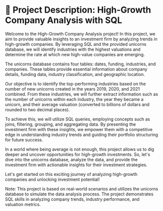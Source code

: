 # 🚀 Project Description: High-Growth Company Analysis with SQL
Welcome to the High-Growth Company Analysis project! In this project, we aim to provide valuable insights to an investment firm by analyzing trends in high-growth companies. By leveraging SQL and the provided unicorns database, we will identify industries with the highest valuations and determine the rate at which new high-value companies are emerging.

The unicorns database contains four tables: dates, funding, industries, and companies. These tables provide essential information about company details, funding data, industry classification, and geographic location.

Our objective is to identify the top-performing industries based on the number of new unicorns created in the years 2019, 2020, and 2021 combined. From these industries, we will further extract information such as the number of unicorns within each industry, the year they became a unicorn, and their average valuation (converted to billions of dollars and rounded to two decimal places).

To achieve this, we will utilize SQL queries, employing concepts such as joins, filtering, grouping, and aggregating data. By presenting the investment firm with these insights, we empower them with a competitive edge in understanding industry trends and guiding their portfolio structuring for future success.

In a world where being average is not enough, this project allows us to dig deeper and uncover opportunities for high-growth investments. So, let's dive into the unicorns database, analyze the data, and provide the investment firm with actionable insights for their investment strategies.

Let's get started on this exciting journey of analyzing high-growth companies and unlocking investment potential!

Note: This project is based on real-world scenarios and utilizes the unicorns database to simulate the data analysis process. The project demonstrates SQL skills in analyzing company trends, industry performance, and valuation metrics.
